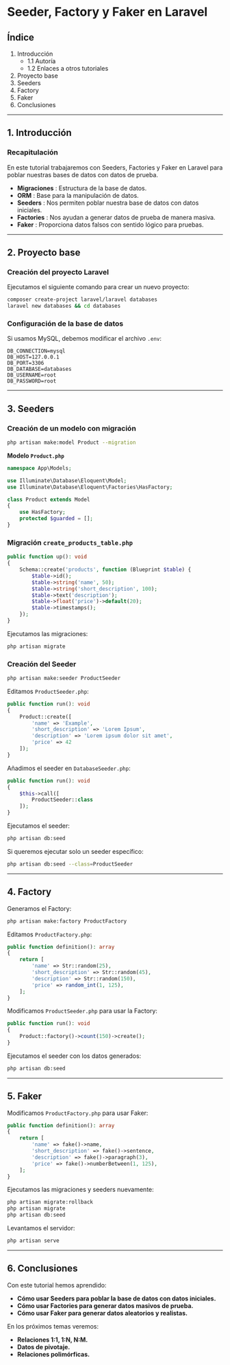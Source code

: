 # **Seeder, Factory y Faker en Laravel**

## **Índice**

1. Introducción
   * 1.1 Autoría
   * 1.2 Enlaces a otros tutoriales
2. Proyecto base
3. Seeders
4. Factory
5. Faker
6. Conclusiones

---

## **1. Introducción**

### **Recapitulación**

En este tutorial trabajaremos con Seeders, Factories y Faker en Laravel para poblar nuestras bases de datos con datos de prueba.

* **Migraciones** : Estructura de la base de datos.
* **ORM** : Base para la manipulación de datos.
* **Seeders** : Nos permiten poblar nuestra base de datos con datos iniciales.
* **Factories** : Nos ayudan a generar datos de prueba de manera masiva.
* **Faker** : Proporciona datos falsos con sentido lógico para pruebas.

---

## **2. Proyecto base**

### **Creación del proyecto Laravel**

Ejecutamos el siguiente comando para crear un nuevo proyecto:

```bash
composer create-project laravel/laravel databases
laravel new databases && cd databases
```

### **Configuración de la base de datos**

Si usamos MySQL, debemos modificar el archivo `.env`:

```
DB_CONNECTION=mysql
DB_HOST=127.0.0.1
DB_PORT=3306
DB_DATABASE=databases
DB_USERNAME=root
DB_PASSWORD=root
```

---

## **3. Seeders**

### **Creación de un modelo con migración**

```bash
php artisan make:model Product --migration
```

**Modelo `Product.php`**

```php
namespace App\Models;

use Illuminate\Database\Eloquent\Model;
use Illuminate\Database\Eloquent\Factories\HasFactory;

class Product extends Model
{
    use HasFactory;
    protected $guarded = [];
}
```

### **Migración `create_products_table.php`**

```php
public function up(): void
{
    Schema::create('products', function (Blueprint $table) {
        $table->id();
        $table->string('name', 50);
        $table->string('short_description', 100);
        $table->text('description');
        $table->float('price')->default(20);
        $table->timestamps();
    });
}
```

Ejecutamos las migraciones:

```bash
php artisan migrate
```

### **Creación del Seeder**

```bash
php artisan make:seeder ProductSeeder
```

Editamos `ProductSeeder.php`:

```php
public function run(): void
{
    Product::create([
        'name' => 'Example',
        'short_description' => 'Lorem Ipsum',
        'description' => 'Lorem ipsum dolor sit amet',
        'price' => 42
    ]);
}
```

Añadimos el seeder en `DatabaseSeeder.php`:

```php
public function run(): void
{
    $this->call([
        ProductSeeder::class
    ]);
}
```

Ejecutamos el seeder:

```bash
php artisan db:seed
```

Si queremos ejecutar solo un seeder específico:

```bash
php artisan db:seed --class=ProductSeeder
```

---

## **4. Factory**

Generamos el Factory:

```bash
php artisan make:factory ProductFactory
```

Editamos `ProductFactory.php`:

```php
public function definition(): array
{
    return [
        'name' => Str::random(25),
        'short_description' => Str::random(45),
        'description' => Str::random(150),
        'price' => random_int(1, 125),
    ];
}
```

Modificamos `ProductSeeder.php` para usar la Factory:

```php
public function run(): void
{
    Product::factory()->count(150)->create();
}
```

Ejecutamos el seeder con los datos generados:

```bash
php artisan db:seed
```

---

## **5. Faker**

Modificamos `ProductFactory.php` para usar Faker:

```php
public function definition(): array
{
    return [
        'name' => fake()->name,
        'short_description' => fake()->sentence,
        'description' => fake()->paragraph(3),
        'price' => fake()->numberBetween(1, 125),
    ];
}
```

Ejecutamos las migraciones y seeders nuevamente:

```bash
php artisan migrate:rollback
php artisan migrate
php artisan db:seed
```

Levantamos el servidor:

```bash
php artisan serve
```

---

## **6. Conclusiones**

Con este tutorial hemos aprendido:

* **Cómo usar Seeders para poblar la base de datos con datos iniciales.**
* **Cómo usar Factories para generar datos masivos de prueba.**
* **Cómo usar Faker para generar datos aleatorios y realistas.**

En los próximos temas veremos:

* **Relaciones 1:1, 1:N, N:M.**
* **Datos de pivotaje.**
* **Relaciones polimórficas.**
